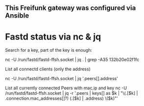 ##
## This Freifunk gateway was configured via Ansible
##

# Fastd status via nc & jq

Search for a key, part of the key is enough:

nc -U /run/fastd/fastd-ffsh.socket | jq . | grep -A35 132b20e02f1fc

List all connectd clients (only the address)

nc -U /run/fastd/fastd-ffsh.socket | jq '.peers[].address'

List all currently connected Peers with mac,ip and key
nc -U /run/fastd/fastd-ffsh.socket | jq -r '.peers | keys[] as $k | "\(.[$k] | .connection.mac_addresses[]?) \(.[$k] | .address) \($k)"'